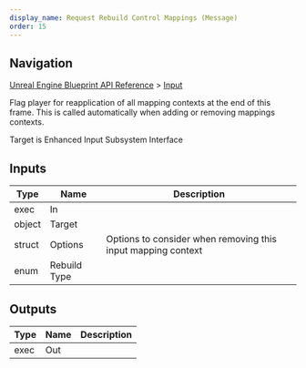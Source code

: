 ```yaml
---
display_name: Request Rebuild Control Mappings (Message)
order: 15
---
```

## Navigation

[Unreal Engine Blueprint API Reference](https://dev.epicgames.com/documentation/en-us/unreal-engine/BlueprintAPI) > [Input](https://dev.epicgames.com/documentation/en-us/unreal-engine/BlueprintAPI/Input)

Flag player for reapplication of all mapping contexts at the end of this frame.
This is called automatically when adding or removing mappings contexts.

Target is Enhanced Input Subsystem Interface

## Inputs

| Type | Name | Description |
| --- | --- | --- |
| exec | In |  |
| object | Target |  |
| struct | Options | Options to consider when removing this input mapping context |
| enum | Rebuild Type |  |

## Outputs

| Type | Name | Description |
| --- | --- | --- |
| exec | Out |  |
